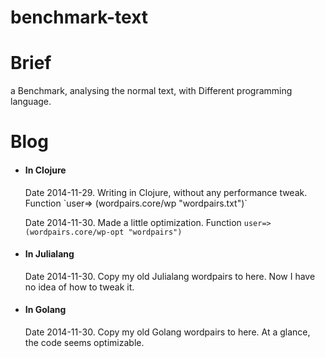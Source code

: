 benchmark-text
==============

Brief
==============
a Benchmark, analysing the normal text, 
with Different programming language.

Blog
==============
- <h4>In Clojure</h4>
    Date 2014-11-29. Writing in Clojure, without any performance tweak. Function `user=> (wordpairs.core/wp "wordpairs.txt")`

    Date 2014-11-30. Made a little optimization. Function `user=> (wordpairs.core/wp-opt "wordpairs")`
- <h4>In Julialang</h4>
    Date 2014-11-30. Copy my old Julialang wordpairs to here. Now I have no idea of how to tweak it.
- <h4>In Golang</h4>
    Date 2014-11-30. Copy my old Golang wordpairs to here. At a glance, the code seems optimizable.
